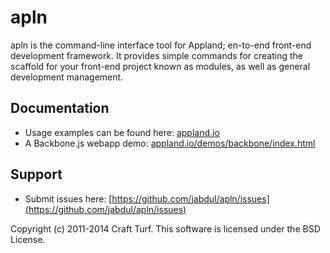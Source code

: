 apln
===

apln is the command-line interface tool for Appland; en-to-end front-end development framework. It provides simple commands for creating the scaffold for your front-end project known as modules, as well as general development management.

## Documentation

* Usage examples can be found here: [appland.io](http://appland.io/)
* A Backbone.js webapp demo: [appland.io/demos/backbone/index.html](http://appland.io/demos/backbone/index.html)

## Support

* Submit issues here: [https://github.com/jabdul/apln/issues](https://github.com/jabdul/apln/issues)


Copyright (c) 2011-2014 Craft Turf. This software is licensed under the BSD License. 

